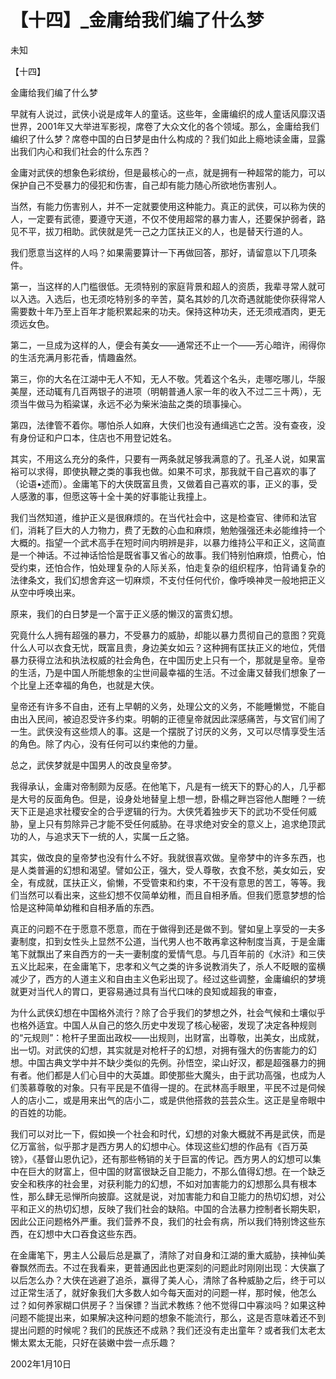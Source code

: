 # 【十四】_金庸给我们编了什么梦

未知

【十四】

金庸给我们编了什么梦

早就有人说过，武侠小说是成年人的童话。这些年，金庸编织的成人童话风靡汉语世界，2001年又大举进军影视，席卷了大众文化的各个领域。那么，金庸给我们编织了什么梦？席卷中国的白日梦是由什么构成的？我们如此上瘾地读金庸，显露出我们内心和我们社会的什么东西？

金庸对武侠的想象色彩缤纷，但是最核心的一点，就是拥有一种超常的能力，可以保护自己不受暴力的侵犯和伤害，自己却有能力随心所欲地伤害别人。

当然，有能力伤害别人，并不一定就要使用这种能力。真正的武侠，可以称为侠的人，一定要有武德，要遵守天道，不仅不使用超常的暴力害人，还要保护弱者，路见不平，拔刀相助。武侠就是凭一己之力匡扶正义的人，也是替天行道的人。

我们愿意当这样的人吗？如果需要算计一下再做回答，那好，请留意以下几项条件。

第一，当这样的人门槛很低。无须特别的家庭背景和超人的资质，我辈寻常人就可以入选。入选后，也无须吃特别多的辛苦，莫名其妙的几次奇遇就能使你获得常人需要数十年乃至上百年才能积累起来的功夫。保持这种功夫，还无须戒酒肉，更无须远女色。

第二，一旦成为这样的人，便会有美女——通常还不止一个——芳心暗许，闹得你的生活充满月影花香，情趣盎然。

第三，你的大名在江湖中无人不知，无人不敬。凭着这个名头，走哪吃哪儿，华服美屋，还动辄有几百两银子的进项（明朝普通人家一年的收入不过二三十两），无须当牛做马为稻粱谋，永远不必为柴米油盐之类的琐事操心。

第四，法律管不着你。哪怕杀人如麻，大侠们也没有通缉逃亡之苦。没有查夜，没有身份证和户口本，住店也不用登记姓名。

其实，不用这么充分的条件，只要有一两条就足够我满意的了。孔圣人说，如果富裕可以求得，即使执鞭之类的事我也做。如果不可求，那我就干自己喜欢的事了（论语•述而）。金庸笔下的大侠既富且贵，又做着自己喜欢的事，正义的事，受人感激的事，但愿这等十全十美的好事能让我撞上。

我们当然知道，维护正义是很麻烦的。在当代社会中，这是检查官、律师和法官们，消耗了巨大的人力物力，费了无数的心血和麻烦，勉勉强强还未必能维持一个大概的。指望一个武术高手在短时间内明辨是非，以暴力维持公平和正义，这简直是一个神话。不过神话恰恰是既省事又省心的故事。我们特别怕麻烦，怕费心，怕受约束，还怕合作，怕处理复杂的人际关系，怕走复杂的组织程序，怕背诵复杂的法律条文，我们幻想舍弃这一切麻烦，不支付任何代价，像呼唤神灵一般地把正义从空中呼唤出来。

原来，我们的白日梦是一个富于正义感的懒汉的富贵幻想。

究竟什么人拥有超强的暴力，不受暴力的威胁，却能以暴力贯彻自己的意图？究竟什么人可以衣食无忧，既富且贵，身边美女如云？这种拥有匡扶正义的地位，凭借暴力获得立法和执法权威的社会角色，在中国历史上只有一个，那就是皇帝。皇帝的生活，乃是中国人所能想象的尘世间最幸福的生活。不过金庸又替我们想象了一个比皇上还幸福的角色，也就是大侠。

皇帝还有许多不自由，还有上早朝的义务，处理公文的义务，不能睡懒觉，不能自由出入民间，被迫忍受许多约束。明朝的正德皇帝就因此深感痛苦，与文官们闹了一生。武侠没有这些烦人的事。这是一个摆脱了讨厌的义务，又可以尽情享受生活的角色。除了内心，没有任何可以约束他的力量。

总之，武侠梦就是中国男人的改良皇帝梦。

我得承认，金庸对帝制颇为反感。在他笔下，凡是有一统天下的野心的人，几乎都是大号的反面角色。但是，设身处地替皇上想一想，卧榻之畔岂容他人酣睡？一统天下正是追求社稷安全的合乎逻辑的行为。大侠凭着独步天下的武功不受任何威胁，皇上只有剪除异己才能不受任何威胁。在寻求绝对安全的意义上，追求绝顶武功的人，与追求天下一统的人，实属一丘之貉。

其实，做改良的皇帝梦也没有什么不好。我就很喜欢做。皇帝梦中的许多东西，也是人类普遍的幻想和渴望。譬如公正，强大，受人尊敬，衣食不愁，美女如云，安全，有成就，匡扶正义，偷懒，不受管束和约束，不干没有意思的苦工，等等。我们当然可以看出来，这些幻想不仅简单幼稚，而且自相矛盾。但我们愿意梦想的恰恰是这种简单幼稚和自相矛盾的东西。

真正的问题不在于愿意不愿意，而在于做得到还是做不到。譬如皇上享受的一夫多妻制度，扣到女性头上显然不公道，当代男人也不敢再拿这种制度当真，于是金庸笔下就飘出了来自西方的一夫一妻制度的爱情气息。与几百年前的《水浒》和三侠五义比起来，在金庸笔下，忠孝和义气之类的许多说教消失了，杀人不眨眼的蛮横减少了，西方的人道主义和自由主义色彩出现了。经过这些调整，金庸编织的梦境就更对当代人的胃口，更容易通过具有当代口味的良知或超我的审查，

为什么武侠幻想在中国格外流行？除了合乎我们的梦想之外，社会气候和土壤似乎也格外适宜。中国人从自己的悠久历史中发现了核心秘密，发现了决定各种规则的“元规则”：枪杆子里面出政权——出规则，出财富，出尊敬，出美女，出成就，出一切。对武侠的幻想，其实就是对枪杆子的幻想，对拥有强大的伤害能力的幻想。中国古典文学中并不缺少类似的先例。孙悟空，梁山好汉，都是超强暴力的拥有者。他们都是人们心目中的大英雄。即使那些大魔头，由于武功高强，也成为人们羡慕尊敬的对象。只有平民是不值得一提的。在武林高手眼里，平民不过是伺候人的店小二，或是用来出气的店小二，或是供他搭救的芸芸众生。这正是皇帝眼中的百姓的功能。

我们可以对比一下，假如换一个社会和时代，幻想的对象大概就不再是武侠，而是亿万富翁，似乎那才是西方男人的幻想中心。体现这些幻想的作品有《百万英镑》，《基督山恩仇记》，还有那些畅销的关于巨富的传记。西方男人的幻想可以集中在巨大的财富上，但中国的财富很缺乏自卫能力，不那么值得幻想。在一个缺乏安全和秩序的社会里，对获利能力的幻想，不如对加害能力的幻想那么具有根本性，那么肆无忌惮所向披靡。这就是说，对加害能力和自卫能力的热切幻想，对公平和正义的热切幻想，反映了我们社会的缺陷。中国的合法暴力控制者长期失职，因此公正问题格外严重。我们营养不良，我们的社会有病，所以我们特别馋这些东西，在幻想中大口吞食这些东西。

在金庸笔下，男主人公最后总是赢了，清除了对自身和江湖的重大威胁，挟神仙美眷飘然而去。不过在我看来，更普通因此也更深刻的问题此时刚刚出现：大侠赢了以后怎么办？大侠在逃避了追杀，赢得了美人心，清除了各种威胁之后，终于可以过正常生活了，就好象我们大多数人如今每天面对的问题一样，那时候，他怎么过？如何养家糊口供房子？当保镖？当武术教练？他不觉得口中寡淡吗？如果这种问题不能提出来，如果解决这种问题的想象不能流行，那么，这是否意味着还不到提出问题的时候呢？我们的民族还不成熟？我们还没有走出童年？或者我们太老太懒太累太无能，只好在装嫩中尝一点乐趣？

2002年1月10日